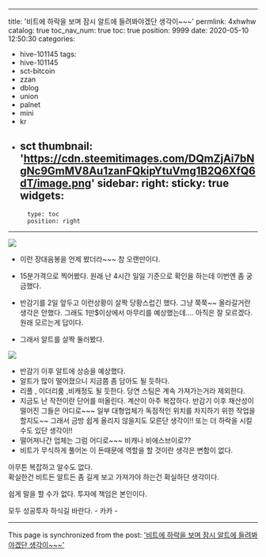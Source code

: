 
---
title: '비트에 하락을 보며 잠시 알트에 들려봐야겠단 생각이~~~'
permlink: 4xhwhw
catalog: true
toc_nav_num: true
toc: true
position: 9999
date: 2020-05-10 12:50:30
categories:
- hive-101145
tags:
- hive-101145
- sct-bitcoin
- zzan
- dblog
- union
- palnet
- mini
- kr
- sct
thumbnail: 'https://cdn.steemitimages.com/DQmZjAi7bNgNc9GmMV8Au1zanFQkipYtuVmg1B2Q6XfQ6dT/image.png'
sidebar:
    right:
        sticky: true
widgets:
    -
        type: toc
        position: right
---


![](https://cdn.steemitimages.com/DQmZjAi7bNgNc9GmMV8Au1zanFQkipYtuVmg1B2Q6XfQ6dT/image.png)

- 이런 장대음봉을 언제 봤더라~~~ 참 오랜만이다. 
- 15분가격으로 찍어봤다.  원래 난 4시간 일일 기준으로
확인을 하는데 이번엔 좀 궁금했다. 
- 반감기를 2일 앞두고 이런상황이 살짝 당황스럽긴 했다. 
그냥 쭉쭉~~ 올라갈거란 생각은 안했다.  그래도 1만$이상에서 
마무리를 예상했는데....  아직은 잘 모르겠다.  원래 모르는게 답이다.


- 그래서 알트를 살짝 둘러봤다. 

![](https://cdn.steemitimages.com/DQmdmsUDRadyW5ZkKdtkG8fwNrVYtxVeTPbfjJN873kDk44/image.png)
- 반감기 이후 알트에 상승을 예상했다. 
- 알트가 많이 떨어졌으니 지금쯤 좀 담아도 될 듯하다.
- 리플 , 이더리룸 ,비캐정도 될 듯한다. 
  당연 스팀은 계속 가져가는거라 제외한다.
- 지금도 난 작전이란 단어를 떠올린다. 
계산이 아주 복잡하다.  반감기 이후 채산성이 
떨어진 그들은 어디로~~~ 일부 대형업체가
독점적인 위치를 차지하기 위한 작업을 할지도~~
그래서 금방 쉽게 올리지 않을지도 모른단 생각이!!
또는 더 하락을 시킬수도 있단 생각이!!
- 떨어져나간 업체는 그럼 어디로~~~ 비캐나 비에스브이로??
- 비트가 무식하게 풀어논 이 돈때문에 역할을 할 것이란 생각은
변함이 없다. 

아무튼 복잡하고 알수도 없다.  
확실한건 비트든 알트든 좀 길게 보고 가져가야 하는건
 확실하단 생각이다.  

쉽게 말을 할 수가 없다.  투자에 책임은 본인이다. 

모두 성공투자 하식길 바란다. - 카카 -

- - -

This page is synchronized from the post: ['비트에 하락을 보며 잠시 알트에 들려봐야겠단 생각이~~~'](https://steemit.com/@kibumh/4xhwhw)
